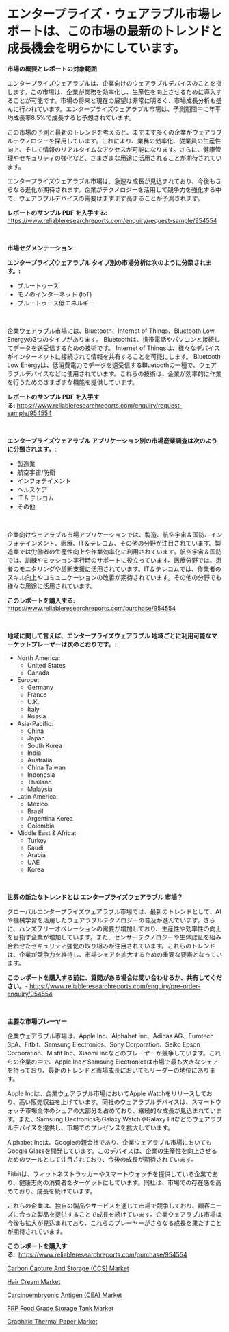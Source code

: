 <p><h1>エンタープライズ・ウェアラブル市場レポートは、この市場の最新のトレンドと成長機会を明らかにしています。</h1></p><p><strong>市場の概要とレポートの対象範囲</strong></p>
<p><p>エンタープライズウェアラブルは、企業向けのウェアラブルデバイスのことを指します。この市場は、企業が業務を効率化し、生産性を向上させるために導入することが可能です。市場の将来と現在の展望は非常に明るく、市場成長分析も盛んに行われています。エンタープライズウェアラブル市場は、予測期間中に年平均成長率8.5%で成長すると予想されています。</p><p>この市場の予測と最新のトレンドを考えると、ますます多くの企業がウェアラブルテクノロジーを採用しています。これにより、業務の効率化、従業員の生産性向上、そして情報のリアルタイムなアクセスが可能になります。さらに、健康管理やセキュリティの強化など、さまざまな用途に活用されることが期待されています。</p><p>エンタープライズウェアラブル市場は、急速な成長が見込まれており、今後もさらなる進化が期待されます。企業がテクノロジーを活用して競争力を強化する中で、ウェアラブルデバイスの需要はますます高まることが予測されます。</p></p>
<p><strong>レポートのサンプル PDF を入手する:</strong> <a href="https://www.reliableresearchreports.com/enquiry/request-sample/954554">https://www.reliableresearchreports.com/enquiry/request-sample/954554</a></p>
<p>&nbsp;</p>
<p><strong>市場セグメンテーション</strong></p>
<p><strong>エンタープライズウェアラブル タイプ別の市場分析は次のように分類されます。:</strong></p>
<p><ul><li>ブルートゥース</li><li>モノのインターネット (IoT)</li><li>ブルートゥース低エネルギー</li></ul></p>
<p>&nbsp;</p>
<p><p>企業ウェアラブル市場には、Bluetooth、Internet of Things、Bluetooth Low Energyの3つのタイプがあります。 Bluetoothは、携帯電話やパソコンと接続してデータを送受信するための技術です。 Internet of Thingsは、様々なデバイスがインターネットに接続されて情報を共有することを可能にします。 Bluetooth Low Energyは、低消費電力でデータを送受信するBluetoothの一種で、ウェアラブルデバイスなどに使用されています。これらの技術は、企業が効率的に作業を行うためのさまざまな機能を提供しています。</p></p>
<p><strong>レポートのサンプル PDF を入手する:</strong>&nbsp;<a href="https://www.reliableresearchreports.com/enquiry/request-sample/954554">https://www.reliableresearchreports.com/enquiry/request-sample/954554</a></p>
<p>&nbsp;</p>
<p><strong> エンタープライズウェアラブル アプリケーション別の市場産業調査は次のように分類されます。:</strong></p>
<p><ul><li>製造業</li><li>航空宇宙/防衛</li><li>インフォテイメント</li><li>ヘルスケア</li><li>IT & テレコム</li><li>その他</li></ul></p>
<p>&nbsp;</p>
<p><p>企業向けウェアラブル市場アプリケーションでは、製造、航空宇宙＆国防、インフォテインメント、医療、IT＆テレコム、その他の分野が注目されています。製造業では労働者の生産性向上や作業効率化に利用されています。航空宇宙＆国防では、訓練やミッション実行時のサポートに役立っています。医療分野では、患者のモニタリングや診断支援に活用されています。IT＆テレコムでは、作業者のスキル向上やコミュニケーションの改善が期待されています。その他の分野でも様々な用途に活用されています。</p></p>
<p><strong>このレポートを購入する:</strong>&nbsp; <a href="https://www.reliableresearchreports.com/purchase/954554">https://www.reliableresearchreports.com/purchase/954554</a></p>
<p>&nbsp;</p>
<p><strong>地域に関して言えば、エンタープライズウェアラブル 地域ごとに利用可能なマーケットプレーヤーは次のとおりです。:</strong></p>
<p><ul>
    <li>
        North America:
        <ul>
            <li>United States</li>
            <li>Canada</li>
        </ul>
    </li>
    <li>
        Europe:
        <ul>
            <li>Germany</li>
            <li>France</li>
            <li>U.K.</li>
            <li>Italy</li>
            <li>Russia</li>
        </ul>
    </li>
    <li>
        Asia-Pacific:
        <ul>
            <li>China</li>
            <li>Japan</li>
            <li>South Korea</li>
            <li>India</li>
            <li>Australia</li>
            <li>China Taiwan</li>
            <li>Indonesia</li>
            <li>Thailand</li>
            <li>Malaysia</li>
        </ul>
    </li>
    <li>
        Latin America:
        <ul>
            <li>Mexico</li>
            <li>Brazil</li>
            <li>Argentina Korea</li>
            <li>Colombia</li>
        </ul>
    </li>
    <li>
        Middle East & Africa:
        <ul>
            <li>Turkey</li>
            <li>Saudi</li>
            <li>Arabia</li>
            <li>UAE</li>
            <li>Korea</li>
        </ul>
    </li>
    </ul></p>
<p>&nbsp;</p>
<p><strong>世界の新たなトレンドとは エンタープライズウェアラブル 市場？</strong></p>
<p><p>グローバルエンタープライズウェアラブル市場では、最新のトレンドとして、AIや機械学習を活用したウェアラブルテクノロジーの普及が進んでいます。さらに、ハンズフリーオペレーションの需要が増加しており、生産性や効率性の向上を目指す企業が増加しています。また、センサーテクノロジーや生体認証を組み合わせたセキュリティ強化の取り組みが注目されています。これらのトレンドは、企業が競争力を維持し、市場シェアを拡大するための重要な要素となっています。</p></p>
<p><strong>このレポートを購入する前に、質問がある場合は問い合わせるか、共有してください。</strong>- <a href="https://www.reliableresearchreports.com/enquiry/pre-order-enquiry/954554">https://www.reliableresearchreports.com/enquiry/pre-order-enquiry/954554</a></p>
<p>&nbsp;</p>
<p><strong>主要な市場プレーヤー</strong></p>
<p><p>企業ウェアラブル市場は、Apple Inc、Alphabet Inc、Adidas AG、Eurotech SpA、Fitbit、Samsung Electronics、Sony Corporation、Seiko Epson Corporation、Misfit Inc、Xiaomi Incなどのプレーヤーが競争しています。これらの企業の中で、Apple IncとSamsung Electronicsは市場で最も大きなシェアを持っており、最新のトレンドと市場成長においてもリーダーの地位にあります。</p><p>Apple Incは、企業ウェアラブル市場においてApple Watchをリリースしており、高い販売収益を上げています。同社のウェアラブルデバイスは、スマートウォッチ市場全体のシェアの大部分を占めており、継続的な成長が見込まれています。また、Samsung ElectronicsもGalaxy WatchやGalaxy Fitなどのウェアラブルデバイスを提供し、市場でのプレゼンスを拡大しています。</p><p>Alphabet Incは、Googleの親会社であり、企業ウェアラブル市場においてもGoogle Glassを開発しています。このデバイスは、企業の生産性を向上させるためのツールとして注目されており、今後の成長が期待されています。</p><p>Fitbitは、フィットネストラッカーやスマートウォッチを提供している企業であり、健康志向の消費者をターゲットにしています。同社は、市場での存在感を高めており、成長を続けています。</p><p>これらの企業は、独自の製品やサービスを通じて市場で競争しており、顧客ニーズに合った製品を提供することで成長を続けています。企業ウェアラブル市場は今後も拡大が見込まれており、これらのプレーヤーがさらなる成長を果たすことが期待されています。</p></p>
<p><strong>このレポートを購入する:</strong>&nbsp;&nbsp;<a href="https://www.reliableresearchreports.com/purchase/954554">https://www.reliableresearchreports.com/purchase/954554</a></p>
<p><p><a href="https://fearless-okapi-6c8.notion.site/Carbon-Capture-And-Storage-CCS-Market-Centers-on-Aspects-such-as-Market-Growth-Market-Share-Mark-674e091140ea49cf99bf0954686f16ff">Carbon Capture And Storage (CCS) Market</a></p><p><a href="https://view.publitas.com/reportprime-1/global-hair-cream-market-by-types-applications-and-major-players-with-regional-growth-rate-analysis-and-development-situation-from-2024-to-2031/">Hair Cream Market</a></p><p><a href="https://scarlet-rocket-c63.notion.site/Carcinoembryonic-Antigen-CEA-Market-Insights-Market-Players-and-Forecast-Till-2031-af55ec595d994a858e46056bf10c5de3">Carcinoembryonic Antigen (CEA) Market</a></p><p><a href="https://github.com/wwwkeltoum/Market-Research-Report-List-2/blob/main/frp-food-grade-storage-tank-market.md">FRP Food Grade Storage Tank Market</a></p><p><a href="https://github.com/gamblestampleyjenny50m5sl6/Market-Research-Report-List-1/blob/main/graphitic-thermal-paper-market.md">Graphitic Thermal Paper Market</a></p></p>